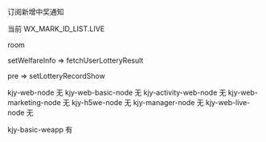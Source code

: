 订阅新增中奖通知

当前 WX_MARK_ID_LIST.LIVE



room 

setWelfareInfo => fetchUserLotteryResult

pre => setLotteryRecordShow







kjy-web-node 无
kjy-web-basic-node 无
kjy-activity-web-node 无
kjy-web-marketing-node 无
kjy-h5we-node 无
kjy-manager-node 无
kjy-web-live-node 无



kjy-basic-weapp 有